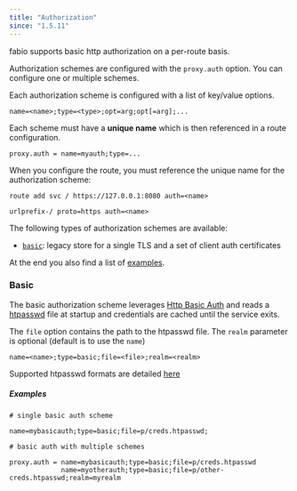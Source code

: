 ```yaml
---
title: "Authorization"
since: "1.5.11"
---
```


fabio supports basic http authorization on a per-route basis.

<!--more-->

Authorization schemes are configured with the `proxy.auth` option.
You can configure one or multiple schemes.

Each authorization scheme is configured with a list of
key/value options.

    name=<name>;type=<type>;opt=arg;opt[=arg];...

Each scheme must have a **unique name** which is then
referenced in a route configuration.

    proxy.auth = name=myauth;type=...

When you configure the route, you must reference the unique name for the authorization scheme:

    route add svc / https://127.0.0.1:8080 auth=<name>
    
    urlprefix-/ proto=https auth=<name>
    
The following types of authorization schemes are available:

 * [`basic`](#basic): legacy store for a single TLS and a set of client auth certificates
 
At the end you also find a list of [examples](#examples).

### Basic

The basic authorization scheme leverages [Http Basic Auth](https://en.wikipedia.org/wiki/Basic_access_authentication) and reads a [htpasswd](https://httpd.apache.org/docs/2.4/misc/password_encryptions.html) file at startup and credentials are cached until the service exits.

The `file` option contains the path to the htpasswd file. The `realm` parameter is optional (default is to use the `name`)  

    name=<name>;type=basic;file=<file>;realm=<realm>

Supported htpasswd formats are detailed [here](https://github.com/tg123/go-htpasswd)

##### Examples

    # single basic auth scheme 
    
    name=mybasicauth;type=basic;file=p/creds.htpasswd;

    # basic auth with multiple schemes

    proxy.auth = name=mybasicauth;type=basic;file=p/creds.htpasswd
                 name=myotherauth;type=basic;file=p/other-creds.htpasswd;realm=myrealm